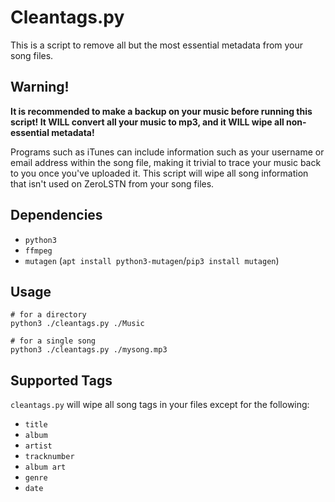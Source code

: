 # Cleantags.py

This is a script to remove all but the most essential metadata from your song files.

## Warning!

**It is recommended to make a backup on your music before running this script! It WILL convert all your music to mp3, and it WILL wipe all non-essential metadata!**

Programs such as iTunes can include information such as your username or email
address within the song file, making it trivial to trace your music back to you
once you've uploaded it. This script will wipe all song information that isn't
used on ZeroLSTN from your song files.

## Dependencies

* `python3`
* `ffmpeg`
* `mutagen` (`apt install python3-mutagen`/`pip3 install mutagen`)

## Usage

```
# for a directory
python3 ./cleantags.py ./Music

# for a single song
python3 ./cleantags.py ./mysong.mp3
```

## Supported Tags

`cleantags.py` will wipe all song tags in your files except for the following:

* `title`
* `album`
* `artist`
* `tracknumber`
* `album art`
* `genre`
* `date`
